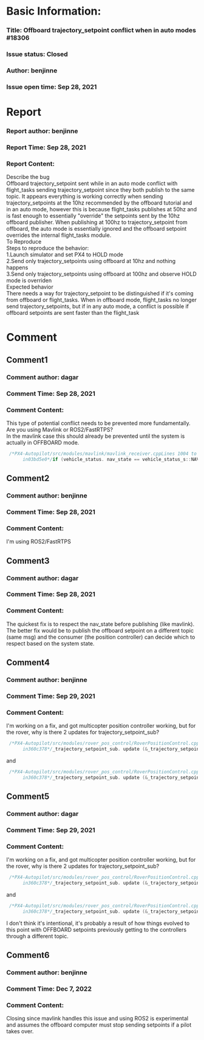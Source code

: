 # Basic Information:
### Title:  Offboard trajectory_setpoint conflict when in auto modes #18306 
### Issue status: Closed
### Author: benjinne
### Issue open time: Sep 28, 2021
# Report
### Report author: benjinne
### Report Time: Sep 28, 2021
### Report Content:   
Describe the bug    
Offboard trajectory_setpoint sent while in an auto mode conflict with flight_tasks sending trajectory_setpoint since they both publish to the same topic. It appears everything is working correctly when sending trajectory_setpoints at the 10hz recommended by the offboard tutorial and in an auto mode, however this is because flight_tasks publishes at 50hz and is fast enough to essentially "override" the setpoints sent by the 10hz offboard publisher. When publishing at 100hz to trajectory_setpoint from offboard, the auto mode is essentially ignored and the offboard setpoint overrides the internal flight_tasks module.  
To Reproduce    
Steps to reproduce the behavior:  
1.Launch simulator and set PX4 to HOLD mode  
2.Send only trajectory_setpoints using offboard at 10hz and nothing happens  
3.Send only trajectory_setpoints using offboard at 100hz and observe HOLD mode is overriden  
Expected behavior    
There needs a way for trajectory_setpoint to be distinguished if it's coming from offboard or flight_tasks. When in offboard mode, flight_tasks no longer send trajectory_setpoints, but if in any auto mode, a conflict is possible if offboard setpoints are sent faster than the flight_task  

# Comment
## Comment1
### Comment author: dagar
### Comment Time: Sep 28, 2021
### Comment Content:   
This type of potential conflict needs to be prevented more fundamentally.  
Are you using Mavlink or ROS2/FastRTPS?  
In the mavlink case this should already be prevented until the system is actually in OFFBOARD mode.  
```cpp   
 /*PX4-Autopilot/src/modules/mavlink/mavlink_receiver.cppLines 1004 to 1008  
      in03bd5e0*/if (vehicle_status. nav_state == vehicle_status_s::NAVIGATION_STATE_OFFBOARD) { // only publish setpoint once in OFFBOARD setpoint. timestamp = hrt_absolute_time (); _trajectory_setpoint_pub. publish (setpoint); }  
```  

## Comment2
### Comment author: benjinne
### Comment Time: Sep 28, 2021
### Comment Content:   
I'm using ROS2/FastRTPS  

## Comment3
### Comment author: dagar
### Comment Time: Sep 28, 2021
### Comment Content:   
The quickest fix is to respect the nav_state before publishing (like mavlink).  
The better fix would be to publish the offboard setpoint on a different topic (same msg) and the consumer (the position controller) can decide which to respect based on the system state.  

## Comment4
### Comment author: benjinne
### Comment Time: Sep 29, 2021
### Comment Content:   
I'm working on a fix, and got multicopter position controller working, but for the rover, why is there 2 updates for trajectory_setpoint_sub?  
```cpp   
 /*PX4-Autopilot/src/modules/rover_pos_control/RoverPositionControl.cppLine 431  
      in360c378*/_trajectory_setpoint_sub. update (&_trajectory_setpoint);  
```  
and  
```cpp   
 /*PX4-Autopilot/src/modules/rover_pos_control/RoverPositionControl.cppLine 478  
      in360c378*/_trajectory_setpoint_sub. update (&_trajectory_setpoint);  
```  

## Comment5
### Comment author: dagar
### Comment Time: Sep 29, 2021
### Comment Content:   
    
I'm working on a fix, and got multicopter position controller working, but for the rover, why is there 2 updates for trajectory_setpoint_sub?    
```cpp     
 /*PX4-Autopilot/src/modules/rover_pos_control/RoverPositionControl.cppLine 431    
      in360c378*/_trajectory_setpoint_sub. update (&_trajectory_setpoint);    
```    
and      
```cpp     
 /*PX4-Autopilot/src/modules/rover_pos_control/RoverPositionControl.cppLine 478    
      in360c378*/_trajectory_setpoint_sub. update (&_trajectory_setpoint);    
```    
I don't think it's intentional, it's probably a result of how things evolved to this point with OFFBOARD setpoints previously getting to the controllers through a different topic.  

## Comment6
### Comment author: benjinne
### Comment Time: Dec 7, 2022
### Comment Content:   
Closing since mavlink handles this issue and using ROS2 is experimental and assumes the offboard computer must stop sending setpoints if a pilot takes over.  
